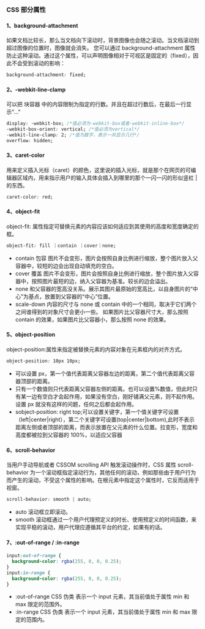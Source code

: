 ### CSS 部分属性

#### 1、background-attachment

如果文档比较长，那么当文档向下滚动时，背景图像也会随之滚动。当文档滚动到超过图像的位置时，图像就会消失。
您可以通过 background-attachment 属性防止这种滚动。通过这个属性，可以声明图像相对于可视区是固定的（fixed），因此不会受到滚动的影响：

```css
background-attachment: fixed;
```

#### 2、-webkit-line-clamp

可以把 块容器 中的内容限制为指定的行数。并且在超过行数后，在最后一行显示"..."

```css
display: -webkit-box; /*值必须为-webkit-box或者-webkit-inline-box*/
-webkit-box-orient: vertical; /*值必须为vertical*/
-webkit-line-clamp: 2; /*值为数字，表示一共显示几行*/
overflow: hidden;
```

#### 3、caret-color

用来定义插入光标（caret）的颜色，这里说的插入光标，就是那个在网页的可编辑器区域内，用来指示用户的输入具体会插入到哪里的那个一闪一闪的形似竖杠 | 的东西。

```css
caret-color: red;
```

#### 4、object-fit

object-fit: 属性指定可替换元素的内容应该如何适应到其使用的高度和宽度确定的框。

```css
object-fit: fill ｜contain ｜cover｜none;
```

* contain 包容 图片不会变形，图片会按照自身比例进行缩放，整个图片放入父容器中，较短的边会出现自动填充的空白。
* cover 覆盖 图片不会变形，图片会按照自身比例进行缩放，整个图片放入父容器中，按照图片最短的边，纳入父容器为基准。较长的边会溢出。
* none 和父容器的宽高没关系。展示其图片最原始的宽高比，以自身图片的“中心”为基点，放置到父容器的“中心”位置。
* scale-down 内容的尺寸与 none 或 contain 中的一个相同，取决于它们两个之间谁得到的对象尺寸会更小一些。
如果图片比父容器尺寸大，那么按照 contain 的效果，如果图片比父容器小，那么按照 none 的效果。

#### 5、object-position

object-position:属性来指定被替换元素的内容对象在元素框内的对齐方式。

```css
object-position: 10px 10px; 
```

* 可以设置 px，第一个值代表距离父容器左边的距离，第二个值代表距离父容器顶部的距离。
* 只有一个数值则只代表距离父容器左侧的距离。也可以设置%数值，但此时只有某一边有空白才会起作用，如果没有空白，刚好铺满父元素，则不起作用。设置 px 就没有这样的问题，任何之后都会起作用。
* sobject-position: right top;可以设置关键字，第一个值关键字可设置（left|center|right），第二个关键字可设置(top|center|bottom),此时不表示距离左侧或者顶部的距离，而表示放置在父元素的什么位置。拉变形，宽度和高度都被拉到父容器的 100%，以适应父容器

#### 6、scroll-behavior

当用户手动导航或者 CSSOM scrolling API 触发滚动操作时，CSS 属性 scroll-behavior 为一个滚动框指定滚动行为，其他任何的滚动，例如那些由于用户行为而产生的滚动，不受这个属性的影响。在根元素中指定这个属性时，它反而适用于视窗。

```css
scroll-behavior: smooth | auto;
```

* auto 滚动框立即滚动。
* smooth 滚动框通过一个用户代理预定义的时长、使用预定义的时间函数，来实现平稳的滚动，用户代理应遵循其平台的约定，如果有的话。

#### 7、:out-of-range / :in-range

```css
input:out-of-range {
  background-color: rgba(255, 0, 0, 0.25);
}
input:in-range {
  background-color: rgba(255, 0, 0, 0.25);
}
```

* :out-of-range CSS 伪类 表示一个 input 元素，其当前值处于属性 min 和 max 限定的范围外。
* :in-range CSS 伪类 表示一个 input 元素，其当前值处于属性 min 和 max 限定的范围内。
  